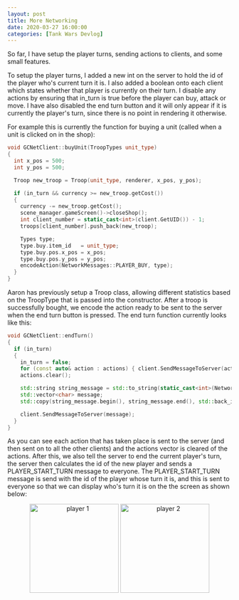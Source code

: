 ```yaml
---
layout: post
title: More Networking
date: 2020-03-27 16:00:00
categories: [Tank Wars Devlog]
---
```


So far, I have setup the player turns, sending actions to clients, and some small features.

To setup the player turns, I added a new int on the server to hold the id of the player who's current turn it is. I also added a boolean onto each client which states whether that player is currently on their turn. I disable any actions by ensuring that in_turn is true before the player can buy, attack or move. I have also disabled the end turn button and it will only appear if it is currently the player's turn, since there is no point in rendering it otherwise. 

For example this is currently the function for buying a unit (called when a unit is clicked on in the shop):

```C++
void GCNetClient::buyUnit(TroopTypes unit_type)
{
  int x_pos = 500;
  int y_pos = 500;

  Troop new_troop = Troop(unit_type, renderer, x_pos, y_pos);

  if (in_turn && currency >= new_troop.getCost())
  {
    currency -= new_troop.getCost();
    scene_manager.gameScreen()->closeShop();
    int client_number = static_cast<int>(client.GetUID()) - 1;
    troops[client_number].push_back(new_troop);

    Types type;
    type.buy.item_id   = unit_type;
    type.buy.pos.x_pos = x_pos;
    type.buy.pos.y_pos = y_pos;
    encodeAction(NetworkMessages::PLAYER_BUY, type);
  }
}
```

Aaron has previously setup a Troop class, allowing different statistics based on the TroopType that is passed into the constructor. 
After a troop is successfully bought, we encode the action ready to be sent to the server when the end turn button is pressed. The end turn function currently looks like this:

```C++
void GCNetClient::endTurn()
{
  if (in_turn)
  {
    in_turn = false;
    for (const auto& action : actions) { client.SendMessageToServer(action); }
    actions.clear();

    std::string string_message = std::to_string(static_cast<int>(NetworkMessages::PLAYER_END_TURN));
    std::vector<char> message;
    std::copy(string_message.begin(), string_message.end(), std::back_inserter(message));

    client.SendMessageToServer(message);
  }
}
```

As you can see each action that has taken place is sent to the server (and then sent on to all the other clients) and the actions vector is cleared of the actions. After this, we also tell the server to end the current player's turn, the server then calculates the id of the new player and sends a PLAYER_START_TURN message to everyone. The PLAYER_START_TURN message is send with the id of the player whose turn it is, and this is sent to everyone so that we can display who's turn it is on the the screen as shown below:

<center>
    <img src="{{ site.baseurl }}/assets/player_1.png" alt="player 1" style="height: 200px;" />
    <img src="{{ site.baseurl }}/assets/player_2.png" alt="player 2" style="height: 200px;" />    
</center><br>